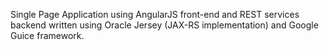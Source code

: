 Single Page Application using AngularJS front-end and REST services backend written using Oracle Jersey (JAX-RS implementation) and Google Guice framework.

